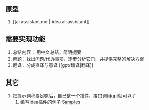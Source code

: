 ## 原型
1. [[ai assistant.md | idea ai-assistant]]

## 需要实现功能
1. 总结内容： 用中文总结，简明扼要
2. 解题：找出问题/代办事项，逐步分析它们，并提供完整的解决方案
3. 翻译：分成直译与意译 [[gpt/翻译|翻译]]

## 其它
1. 把提示词积累足够后，自己整一个插件，接口调用gpt就可以了
    1. 编写idea插件的例子 [Samples](https://github.com/Wujiaxuan007/intellij-sdk-code-samples)